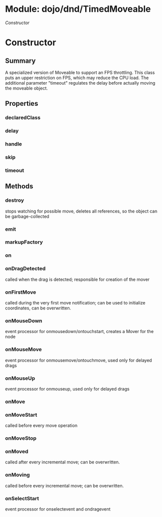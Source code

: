 # Module: dojo/dnd/TimedMoveable

*Constructor*

# Constructor

## Summary

A specialized version of Moveable to support an FPS throttling.
This class puts an upper restriction on FPS, which may reduce
the CPU load. The additional parameter "timeout" regulates
the delay before actually moving the moveable object.
## Properties

### declaredClass


### delay


### handle


### skip


### timeout


## Methods

### destroy
stops watching for possible move, deletes all references, so the object can be garbage-collected

### emit


### markupFactory


### on


### onDragDetected
called when the drag is detected;
responsible for creation of the mover

### onFirstMove
called during the very first move notification;
can be used to initialize coordinates, can be overwritten.

### onMouseDown
event processor for onmousedown/ontouchstart, creates a Mover for the node

### onMouseMove
event processor for onmousemove/ontouchmove, used only for delayed drags

### onMouseUp
event processor for onmouseup, used only for delayed drags

### onMove


### onMoveStart
called before every move operation

### onMoveStop


### onMoved
called after every incremental move; can be overwritten.

### onMoving
called before every incremental move; can be overwritten.

### onSelectStart
event processor for onselectevent and ondragevent

